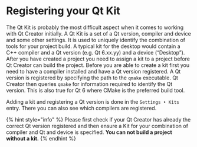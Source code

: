# Registering your Qt Kit

The Qt Kit is probably the most difficult aspect when it comes to working with Qt Creator initially. A Qt Kit is a set of a Qt version, compiler and device and some other settings. It is used to uniquely identify the combination of tools for your project build. A typical kit for the desktop would contain a C++ compiler and a Qt version (e.g. Qt 6.xx.yy) and a device (“Desktop”). After you have created a project you need to assign a kit to a project before Qt Creator can build the project. Before you are able to create a kit first you need to have a compiler installed and have a Qt version registered. A Qt version is registered by specifying the path to the `qmake` executable. Qt Creator then queries `qmake` for information required to identify the Qt version. This is also true for Qt 6 where CMake is the preferred build tool.

Adding a kit and registering a Qt version is done in the `Settings ‣ Kits` entry. There you can also see which compilers are registered.

{% hint style="info" %}
Please first check if your Qt Creator has already the correct Qt version registered and then ensure a Kit for your combination of compiler and Qt and device is specified. **You can not build a project without a kit.**
{% endhint %}
